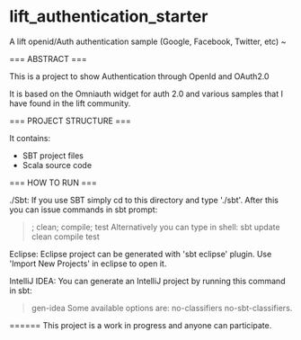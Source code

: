 lift_authentication_starter
===========================

A lift openid/Auth authentication sample (Google, Facebook, Twitter, etc)
~                                                                         

=== ABSTRACT ===

This is a project to show Authentication through OpenId and OAuth2.0

It is based on the Omniauth widget for auth 2.0 and various samples that I have found in the lift community.


=== PROJECT STRUCTURE ===

It contains:
- SBT project files
- Scala source code


=== HOW TO RUN ===

./Sbt:
If you use SBT simply cd to this directory and type './sbt'.
After this you can issue commands in sbt prompt:
> ; clean; compile; test
Alternatively you can type in shell:
> sbt update clean compile test

Eclipse:
Eclipse project can be generated with 'sbt eclipse'
plugin. Use 'Import New Projects' in eclipse to open it.

IntelliJ IDEA:
You can generate an IntelliJ project by running this command in sbt:
> gen-idea
Some available options are: no-classifiers no-sbt-classifiers.

======
This project is a work in progress and anyone can participate.


